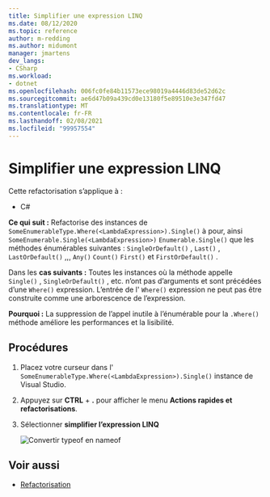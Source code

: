 ```yaml
---
title: Simplifier une expression LINQ
ms.date: 08/12/2020
ms.topic: reference
author: m-redding
ms.author: midumont
manager: jmartens
dev_langs:
- CSharp
ms.workload:
- dotnet
ms.openlocfilehash: 006fc0fe84b11573ece98019a4446d83de52d62c
ms.sourcegitcommit: ae6d47b09a439cd0e13180f5e89510e3e347fd47
ms.translationtype: MT
ms.contentlocale: fr-FR
ms.lasthandoff: 02/08/2021
ms.locfileid: "99957554"
---
```

# <a name="simplify-linq-expression"></a>Simplifier une expression LINQ

Cette refactorisation s’applique à :

- C#

**Ce qui suit :** Refactorise des instances de `SomeEnumerableType.Where(<LambdaExpression>).Single()` à pour, ainsi `SomeEnumerable.Single(<LambdaExpression>)` `Enumerable.Single()` que les méthodes énumérables suivantes : `SingleOrDefault()` , `Last()` , `LastOrDefault()` ,,, `Any()` `Count()` `First()` et `FirstOrDefault()` .

Dans les **cas suivants :**  Toutes les instances où la méthode appelle `Single()` , `SingleOrDefault()` , etc. n’ont pas d’arguments et sont précédées d’une `Where()` expression. L’entrée de l' `Where()` expression ne peut pas être construite comme une arborescence de l’expression.

**Pourquoi :** La suppression de l’appel inutile à l’énumérable pour la `.Where()` méthode améliore les performances et la lisibilité.

## <a name="how-to"></a>Procédures

1. Placez votre curseur dans l' `SomeEnumerableType.Where(<LambdaExpression>).Single()` instance de Visual Studio.
2. Appuyez sur **CTRL** + **.** pour afficher le menu **Actions rapides et refactorisations**.
3. Sélectionner **simplifier l’expression LINQ**

   ![Convertir typeof en nameof](media/simplify-linq-expression.png)

## <a name="see-also"></a>Voir aussi

- [Refactorisation](../refactoring-in-visual-studio.md)
